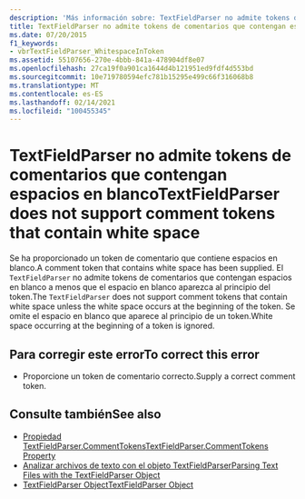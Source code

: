 ```yaml
---
description: 'Más información sobre: TextFieldParser no admite tokens de comentarios que contengan espacios en blanco'
title: TextFieldParser no admite tokens de comentarios que contengan espacios en blanco
ms.date: 07/20/2015
f1_keywords:
- vbrTextFieldParser_WhitespaceInToken
ms.assetid: 55107656-270e-4bbb-841a-478904df8e07
ms.openlocfilehash: 27ca19f0a901ca1644d4b121951ed9fdf4d553bd
ms.sourcegitcommit: 10e719780594efc781b15295e499c66f316068b8
ms.translationtype: MT
ms.contentlocale: es-ES
ms.lasthandoff: 02/14/2021
ms.locfileid: "100455345"
---
```

# <a name="textfieldparser-does-not-support-comment-tokens-that-contain-white-space"></a><span data-ttu-id="28b80-103">TextFieldParser no admite tokens de comentarios que contengan espacios en blanco</span><span class="sxs-lookup"><span data-stu-id="28b80-103">TextFieldParser does not support comment tokens that contain white space</span></span>

<span data-ttu-id="28b80-104">Se ha proporcionado un token de comentario que contiene espacios en blanco.</span><span class="sxs-lookup"><span data-stu-id="28b80-104">A comment token that contains white space has been supplied.</span></span> <span data-ttu-id="28b80-105">El `TextFieldParser` no admite tokens de comentarios que contengan espacios en blanco a menos que el espacio en blanco aparezca al principio del token.</span><span class="sxs-lookup"><span data-stu-id="28b80-105">The `TextFieldParser` does not support comment tokens that contain white space unless the white space occurs at the beginning of the token.</span></span> <span data-ttu-id="28b80-106">Se omite el espacio en blanco que aparece al principio de un token.</span><span class="sxs-lookup"><span data-stu-id="28b80-106">White space occurring at the beginning of a token is ignored.</span></span>  
  
## <a name="to-correct-this-error"></a><span data-ttu-id="28b80-107">Para corregir este error</span><span class="sxs-lookup"><span data-stu-id="28b80-107">To correct this error</span></span>  
  
- <span data-ttu-id="28b80-108">Proporcione un token de comentario correcto.</span><span class="sxs-lookup"><span data-stu-id="28b80-108">Supply a correct comment token.</span></span>  
  
## <a name="see-also"></a><span data-ttu-id="28b80-109">Consulte también</span><span class="sxs-lookup"><span data-stu-id="28b80-109">See also</span></span>

- [<span data-ttu-id="28b80-110">Propiedad TextFieldParser.CommentTokens</span><span class="sxs-lookup"><span data-stu-id="28b80-110">TextFieldParser.CommentTokens Property</span></span>](xref:Microsoft.VisualBasic.FileIO.TextFieldParser.CommentTokens%2A)
- [<span data-ttu-id="28b80-111">Analizar archivos de texto con el objeto TextFieldParser</span><span class="sxs-lookup"><span data-stu-id="28b80-111">Parsing Text Files with the TextFieldParser Object</span></span>](../developing-apps/programming/drives-directories-files/parsing-text-files-with-the-textfieldparser-object.md)
- [<span data-ttu-id="28b80-112">TextFieldParser Object</span><span class="sxs-lookup"><span data-stu-id="28b80-112">TextFieldParser Object</span></span>](../language-reference/objects/textfieldparser-object.md)
